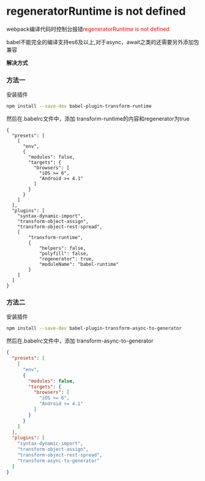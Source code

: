 # regeneratorRuntime is not defined

webpack编译代码时控制台报错<font color=red>regeneratorRuntime is not defined</font>

babel不能完全的编译支持es6及以上,对于async，await之类的还需要另外添加包兼容

**解决方式**
### 方法一
安装插件
```bash
npm install --save-dev babel-plugin-transform-runtime
```
然后在.babelrc文件中，添加 transform-runtime的内容和regenerator为true
```json{21,25}
{
  "presets": [
    [
      "env",
      {
        "modules": false,
        "targets": {
          "browsers": [
            "iOS >= 6",
            "Android >= 4.1"
          ]
        }
      }
    ]
  ],
  "plugins": [
    "syntax-dynamic-import",
    "transform-object-assign",
    "transform-object-rest-spread",
    [
        "transform-runtime",
        {
            "helpers": false,
            "polyfill": false,
            "regenerator": true,
            "moduleName": "babel-runtime"
        }
    ]
  ]
}
```

### 方法二
安装插件
```bash
npm install --save-dev babel-plugin-transform-async-to-generator
```
然后在.babelrc文件中，添加 transform-async-to-generator
```json {20}
{
  "presets": [
    [
      "env",
      {
        "modules": false,
        "targets": {
          "browsers": [
            "iOS >= 6",
            "Android >= 4.1"
          ]
        }
      }
    ]
  ],
  "plugins": [
    "syntax-dynamic-import",
    "transform-object-assign",
    "transform-object-rest-spread",
    "transform-async-to-generator"
  ]
}
```
